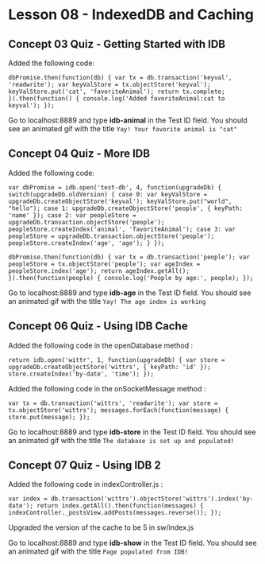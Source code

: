 # Lesson 08 - IndexedDB and Caching

## Concept 03 Quiz - Getting Started with IDB

Added the following code:

`dbPromise.then(function(db) {
  var tx = db.transaction('keyval', 'readwrite');
  var keyValStore = tx.objectStore('keyval');
  keyValStore.put('cat', 'favoriteAnimal');
  return tx.complete;
}).then(function() {
  console.log('Added favoriteAnimal:cat to keyval');
});`

Go to localhost:8889 and type **idb-animal** in the Test ID field.
You should see an animated gif with the title `Yay! Your favorite animal is "cat"`

## Concept 04 Quiz - More IDB

Added the following code:

`var dbPromise = idb.open('test-db', 4, function(upgradeDb) {
  switch(upgradeDb.oldVersion) {
    case 0:
      var keyValStore = upgradeDb.createObjectStore('keyval');
      keyValStore.put("world", "hello");
    case 1:
      upgradeDb.createObjectStore('people', { keyPath: 'name' });
    case 2:
      var peopleStore = upgradeDb.transaction.objectStore('people');
      peopleStore.createIndex('animal', 'favoriteAnimal');
    case 3:
      var peopleStore = upgradeDb.transaction.objectStore('people');
      peopleStore.createIndex('age', 'age');
  }
});`

`dbPromise.then(function(db) {
  var tx = db.transaction('people');
  var peopleStore = tx.objectStore('people');
  var ageIndex = peopleStore.index('age');
  return ageIndex.getAll();
}).then(function(people) {
  console.log('People by age:', people);
});`

Go to localhost:8889 and type **idb-age** in the Test ID field.
You should see an animated gif with the title `Yay! The age index is working`

## Concept 06 Quiz - Using IDB Cache

Added the following code in the openDatabase method :

`return idb.open('wittr', 1, function(upgradeDb) {
    var store = upgradeDb.createObjectStore('wittrs', {
      keyPath: 'id'
    });
    store.createIndex('by-date', 'time');
  });`

Added the following code in the onSocketMessage method :

`var tx = db.transaction('wittrs', 'readwrite');
    var store = tx.objectStore('wittrs');
    messages.forEach(function(message) {
      store.put(message);
    });`

Go to localhost:8889 and type **idb-store** in the Test ID field.
You should see an animated gif with the title `The database is set up and populated!`

## Concept 07 Quiz - Using IDB 2

Added the following code in indexController.js :

`var index = db.transaction('wittrs').objectStore('wittrs').index('by-date');
    return index.getAll().then(function(messages) {
        indexController._postsView.addPosts(messages.reverse());
    }); `

Upgraded the version of the cache to be 5 in sw/index.js

Go to localhost:8889 and type **idb-show** in the Test ID field.
You should see an animated gif with the title `Page populated from IDB!`